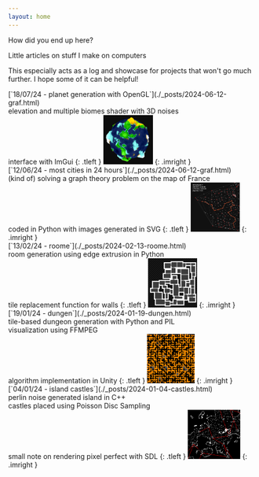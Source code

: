 ```yaml
---
layout: home
---
```


<!--HELLO IS IT WORKING

ok it is-->

How did you end up here?

Little articles on stuff I make on computers

This especially acts as a log and showcase for projects that won't go much further. I hope some of it can be helpful!

<!--
<p style="float: left;">
[19/01/24 - dungen](./_posts/2024-01-19-dungen.html)<br>
tile-based dungeon generation with Python and PIL - visualization using FFMPEG
</p>
<img src="assets/img/dungen/d5.png" height=100px style="float: right;">
-->

<div class="postbox" markdown="1">
[`18/07/24 - planet generation with OpenGL`](./_posts/2024-06-12-graf.html)<br>
elevation and multiple biomes shader with 3D noises<br>interface with ImGui
{: .tleft }

<img src="assets/img/prev/prev_planet.PNG" height=100px>
{: .imright }
</div>

<div class="postbox" markdown="1">
[`12/06/24 - most cities in 24 hours`](./_posts/2024-06-12-graf.html)<br>
(kind of) solving a graph theory problem on the map of France<br>coded in Python with images generated in SVG
{: .tleft }

<img src="assets/img/prev/prev_graf.png" height=100px>
{: .imright }
</div>


<div class="postbox" markdown="1">
[`13/02/24 - roome`](./_posts/2024-02-13-roome.html)<br>
room generation using edge extrusion in Python<br>tile replacement function for walls
{: .tleft }

<img src="assets/img/prev/prev_roome.png" height=100px>
{: .imright }
</div>


<div class="postbox" markdown="1">
[`19/01/24 - dungen`](./_posts/2024-01-19-dungen.html)<br>
tile-based dungeon generation with Python and PIL<br>visualization using FFMPEG<br>algorithm implementation in Unity
{: .tleft }

<img src="assets/img/prev/prev_dungen.png" height=100px>
{: .imright }
</div>


<div class="postbox" markdown="1">
[`04/01/24 - island castles`](./_posts/2024-01-04-castles.html)<br>
perlin noise generated island in C++<br>castles placed using Poisson Disc Sampling<br>small note on rendering pixel perfect with SDL
{: .tleft }

<img src="assets/img/prev/prev_islands.png" height=100px>
{: .imright }
</div>

<!--[about](./about.markdown)--->

